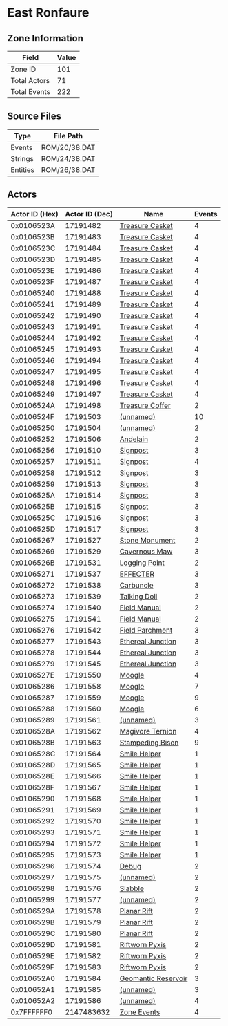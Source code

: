 # East Ronfaure

## Zone Information

| Field        |   Value |
|--------------|---------|
| Zone ID      |     101 |
| Total Actors |      71 |
| Total Events |     222 |

## Source Files

| Type     | File Path     |
|----------|---------------|
| Events   | ROM/20/38.DAT |
| Strings  | ROM/24/38.DAT |
| Entities | ROM/26/38.DAT |

## Actors

| Actor ID (Hex)   |   Actor ID (Dec) | Name                                                             |   Events |
|------------------|------------------|------------------------------------------------------------------|----------|
| 0x0106523A       |         17191482 | [Treasure Casket](./17191482%20-%20Treasure%20Casket.md)         |        4 |
| 0x0106523B       |         17191483 | [Treasure Casket](./17191483%20-%20Treasure%20Casket.md)         |        4 |
| 0x0106523C       |         17191484 | [Treasure Casket](./17191484%20-%20Treasure%20Casket.md)         |        4 |
| 0x0106523D       |         17191485 | [Treasure Casket](./17191485%20-%20Treasure%20Casket.md)         |        4 |
| 0x0106523E       |         17191486 | [Treasure Casket](./17191486%20-%20Treasure%20Casket.md)         |        4 |
| 0x0106523F       |         17191487 | [Treasure Casket](./17191487%20-%20Treasure%20Casket.md)         |        4 |
| 0x01065240       |         17191488 | [Treasure Casket](./17191488%20-%20Treasure%20Casket.md)         |        4 |
| 0x01065241       |         17191489 | [Treasure Casket](./17191489%20-%20Treasure%20Casket.md)         |        4 |
| 0x01065242       |         17191490 | [Treasure Casket](./17191490%20-%20Treasure%20Casket.md)         |        4 |
| 0x01065243       |         17191491 | [Treasure Casket](./17191491%20-%20Treasure%20Casket.md)         |        4 |
| 0x01065244       |         17191492 | [Treasure Casket](./17191492%20-%20Treasure%20Casket.md)         |        4 |
| 0x01065245       |         17191493 | [Treasure Casket](./17191493%20-%20Treasure%20Casket.md)         |        4 |
| 0x01065246       |         17191494 | [Treasure Casket](./17191494%20-%20Treasure%20Casket.md)         |        4 |
| 0x01065247       |         17191495 | [Treasure Casket](./17191495%20-%20Treasure%20Casket.md)         |        4 |
| 0x01065248       |         17191496 | [Treasure Casket](./17191496%20-%20Treasure%20Casket.md)         |        4 |
| 0x01065249       |         17191497 | [Treasure Casket](./17191497%20-%20Treasure%20Casket.md)         |        4 |
| 0x0106524A       |         17191498 | [Treasure Coffer](./17191498%20-%20Treasure%20Coffer.md)         |        2 |
| 0x0106524F       |         17191503 | [(unnamed)](./17191503.md)                                       |       10 |
| 0x01065250       |         17191504 | [(unnamed)](./17191504.md)                                       |        2 |
| 0x01065252       |         17191506 | [Andelain](./17191506%20-%20Andelain.md)                         |        2 |
| 0x01065256       |         17191510 | [Signpost](./17191510%20-%20Signpost.md)                         |        3 |
| 0x01065257       |         17191511 | [Signpost](./17191511%20-%20Signpost.md)                         |        4 |
| 0x01065258       |         17191512 | [Signpost](./17191512%20-%20Signpost.md)                         |        3 |
| 0x01065259       |         17191513 | [Signpost](./17191513%20-%20Signpost.md)                         |        3 |
| 0x0106525A       |         17191514 | [Signpost](./17191514%20-%20Signpost.md)                         |        3 |
| 0x0106525B       |         17191515 | [Signpost](./17191515%20-%20Signpost.md)                         |        3 |
| 0x0106525C       |         17191516 | [Signpost](./17191516%20-%20Signpost.md)                         |        3 |
| 0x0106525D       |         17191517 | [Signpost](./17191517%20-%20Signpost.md)                         |        3 |
| 0x01065267       |         17191527 | [Stone Monument](./17191527%20-%20Stone%20Monument.md)           |        2 |
| 0x01065269       |         17191529 | [Cavernous Maw](./17191529%20-%20Cavernous%20Maw.md)             |        3 |
| 0x0106526B       |         17191531 | [Logging Point](./17191531%20-%20Logging%20Point.md)             |        2 |
| 0x01065271       |         17191537 | [EFFECTER](./17191537%20-%20EFFECTER.md)                         |        3 |
| 0x01065272       |         17191538 | [Carbuncle](./17191538%20-%20Carbuncle.md)                       |        3 |
| 0x01065273       |         17191539 | [Talking Doll](./17191539%20-%20Talking%20Doll.md)               |        2 |
| 0x01065274       |         17191540 | [Field Manual](./17191540%20-%20Field%20Manual.md)               |        2 |
| 0x01065275       |         17191541 | [Field Manual](./17191541%20-%20Field%20Manual.md)               |        2 |
| 0x01065276       |         17191542 | [Field Parchment](./17191542%20-%20Field%20Parchment.md)         |        3 |
| 0x01065277       |         17191543 | [Ethereal Junction](./17191543%20-%20Ethereal%20Junction.md)     |        3 |
| 0x01065278       |         17191544 | [Ethereal Junction](./17191544%20-%20Ethereal%20Junction.md)     |        3 |
| 0x01065279       |         17191545 | [Ethereal Junction](./17191545%20-%20Ethereal%20Junction.md)     |        3 |
| 0x0106527E       |         17191550 | [Moogle](./17191550%20-%20Moogle.md)                             |        4 |
| 0x01065286       |         17191558 | [Moogle](./17191558%20-%20Moogle.md)                             |        7 |
| 0x01065287       |         17191559 | [Moogle](./17191559%20-%20Moogle.md)                             |        9 |
| 0x01065288       |         17191560 | [Moogle](./17191560%20-%20Moogle.md)                             |        6 |
| 0x01065289       |         17191561 | [(unnamed)](./17191561.md)                                       |        3 |
| 0x0106528A       |         17191562 | [Magivore Ternion](./17191562%20-%20Magivore%20Ternion.md)       |        4 |
| 0x0106528B       |         17191563 | [Stampeding Bison](./17191563%20-%20Stampeding%20Bison.md)       |        9 |
| 0x0106528C       |         17191564 | [Smile Helper](./17191564%20-%20Smile%20Helper.md)               |        1 |
| 0x0106528D       |         17191565 | [Smile Helper](./17191565%20-%20Smile%20Helper.md)               |        1 |
| 0x0106528E       |         17191566 | [Smile Helper](./17191566%20-%20Smile%20Helper.md)               |        1 |
| 0x0106528F       |         17191567 | [Smile Helper](./17191567%20-%20Smile%20Helper.md)               |        1 |
| 0x01065290       |         17191568 | [Smile Helper](./17191568%20-%20Smile%20Helper.md)               |        1 |
| 0x01065291       |         17191569 | [Smile Helper](./17191569%20-%20Smile%20Helper.md)               |        1 |
| 0x01065292       |         17191570 | [Smile Helper](./17191570%20-%20Smile%20Helper.md)               |        1 |
| 0x01065293       |         17191571 | [Smile Helper](./17191571%20-%20Smile%20Helper.md)               |        1 |
| 0x01065294       |         17191572 | [Smile Helper](./17191572%20-%20Smile%20Helper.md)               |        1 |
| 0x01065295       |         17191573 | [Smile Helper](./17191573%20-%20Smile%20Helper.md)               |        1 |
| 0x01065296       |         17191574 | [Debug](./17191574%20-%20Debug.md)                               |        2 |
| 0x01065297       |         17191575 | [(unnamed)](./17191575.md)                                       |        2 |
| 0x01065298       |         17191576 | [Slabble](./17191576%20-%20Slabble.md)                           |        2 |
| 0x01065299       |         17191577 | [(unnamed)](./17191577.md)                                       |        2 |
| 0x0106529A       |         17191578 | [Planar Rift](./17191578%20-%20Planar%20Rift.md)                 |        2 |
| 0x0106529B       |         17191579 | [Planar Rift](./17191579%20-%20Planar%20Rift.md)                 |        2 |
| 0x0106529C       |         17191580 | [Planar Rift](./17191580%20-%20Planar%20Rift.md)                 |        2 |
| 0x0106529D       |         17191581 | [Riftworn Pyxis](./17191581%20-%20Riftworn%20Pyxis.md)           |        2 |
| 0x0106529E       |         17191582 | [Riftworn Pyxis](./17191582%20-%20Riftworn%20Pyxis.md)           |        2 |
| 0x0106529F       |         17191583 | [Riftworn Pyxis](./17191583%20-%20Riftworn%20Pyxis.md)           |        2 |
| 0x010652A0       |         17191584 | [Geomantic Reservoir](./17191584%20-%20Geomantic%20Reservoir.md) |        3 |
| 0x010652A1       |         17191585 | [(unnamed)](./17191585.md)                                       |        3 |
| 0x010652A2       |         17191586 | [(unnamed)](./17191586.md)                                       |        4 |
| 0x7FFFFFF0       |       2147483632 | [Zone Events](./Zone%20Events.md)                                |        4 |